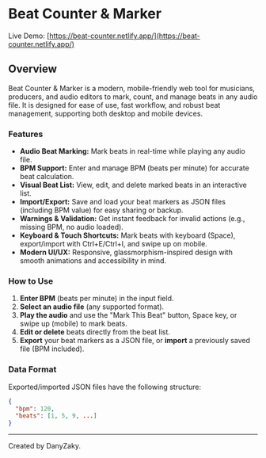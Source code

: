 # Beat Counter & Marker

Live Demo: [https://beat-counter.netlify.app/](https://beat-counter.netlify.app/)

## Overview
Beat Counter & Marker is a modern, mobile-friendly web tool for musicians, producers, and audio editors to mark, count, and manage beats in any audio file. It is designed for ease of use, fast workflow, and robust beat management, supporting both desktop and mobile devices.

### Features
- **Audio Beat Marking:** Mark beats in real-time while playing any audio file.
- **BPM Support:** Enter and manage BPM (beats per minute) for accurate beat calculation.
- **Visual Beat List:** View, edit, and delete marked beats in an interactive list.
- **Import/Export:** Save and load your beat markers as JSON files (including BPM value) for easy sharing or backup.
- **Warnings & Validation:** Get instant feedback for invalid actions (e.g., missing BPM, no audio loaded).
- **Keyboard & Touch Shortcuts:** Mark beats with keyboard (Space), export/import with Ctrl+E/Ctrl+I, and swipe up on mobile.
- **Modern UI/UX:** Responsive, glassmorphism-inspired design with smooth animations and accessibility in mind.

### How to Use
1. **Enter BPM** (beats per minute) in the input field.
2. **Select an audio file** (any supported format).
3. **Play the audio** and use the "Mark This Beat" button, Space key, or swipe up (mobile) to mark beats.
4. **Edit or delete** beats directly from the beat list.
5. **Export** your beat markers as a JSON file, or **import** a previously saved file (BPM included).

### Data Format
Exported/imported JSON files have the following structure:
```json
{
  "bpm": 120,
  "beats": [1, 5, 9, ...]
}
```

---
Created by DanyZaky.
